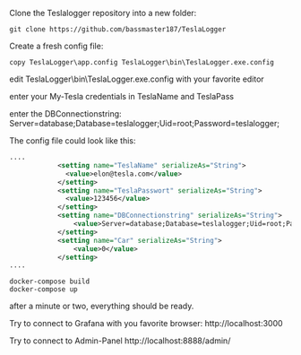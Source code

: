 Clone the Teslalogger repository into a new folder:
```
git clone https://github.com/bassmaster187/TeslaLogger
```

Create a fresh config file:
```
copy TeslaLogger\app.config TeslaLogger\bin\TeslaLogger.exe.config
```

edit TeslaLogger\bin\TeslaLogger.exe.config with your favorite editor

enter your My-Tesla credentials in TeslaName and TeslaPass

enter the DBConnectionstring:
Server=database;Database=teslalogger;Uid=root;Password=teslalogger;

The config file could look like this:
```xml
....
            <setting name="TeslaName" serializeAs="String">
              <value>elon@tesla.com</value>
            </setting>
            <setting name="TeslaPasswort" serializeAs="String">
              <value>123456</value>
            </setting>
            <setting name="DBConnectionstring" serializeAs="String">
                <value>Server=database;Database=teslalogger;Uid=root;Password=teslalogger;</value>
            </setting>
            <setting name="Car" serializeAs="String">
                <value>0</value>
            </setting>
....
```

```
docker-compose build
docker-compose up
```

after a minute or two, everything should be ready.

Try to connect to Grafana with you favorite browser:
http://localhost:3000

Try to connect to Admin-Panel
http://localhost:8888/admin/
